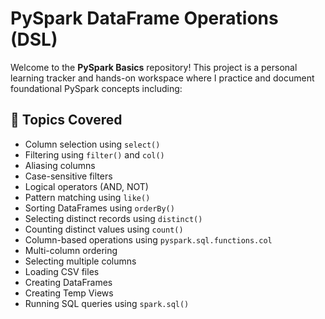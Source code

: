 # PySpark DataFrame Operations (DSL)
Welcome to the **PySpark Basics** repository! This project is a personal learning tracker and hands-on workspace where I practice and document foundational PySpark concepts including:

## 📌 Topics Covered
- Column selection using `select()`
- Filtering using `filter()` and `col()`
- Aliasing columns
- Case-sensitive filters
- Logical operators (AND, NOT)
- Pattern matching using `like()`
- Sorting DataFrames using `orderBy()`
- Selecting distinct records using `distinct()`
- Counting distinct values using `count()`
- Column-based operations using `pyspark.sql.functions.col`
- Multi-column ordering 
- Selecting multiple columns
- Loading CSV files
- Creating DataFrames
- Creating Temp Views
- Running SQL queries using `spark.sql()`
